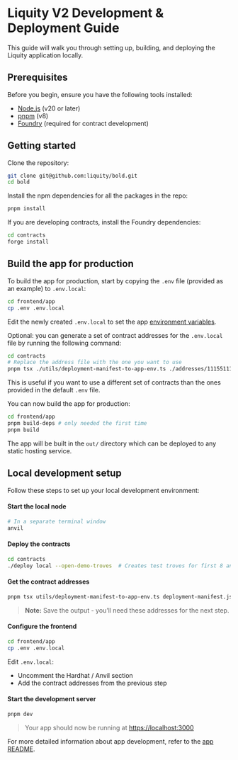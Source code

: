 # Liquity V2 Development & Deployment Guide

This guide will walk you through setting up, building, and deploying the Liquity application locally.

## Prerequisites

Before you begin, ensure you have the following tools installed:

- [Node.js](https://nodejs.org/) (v20 or later)
- [pnpm](https://pnpm.io/) (v8)
- [Foundry](https://book.getfoundry.sh/getting-started/installation) (required for contract development)

## Getting started

Clone the repository:

```bash
git clone git@github.com:liquity/bold.git
cd bold
```

Install the npm dependencies for all the packages in the repo:

```bash
pnpm install
```

If you are developing contracts, install the Foundry dependencies:

```bash
cd contracts
forge install
```

## Build the app for production

To build the app for production, start by copying the `.env` file (provided as an example) to `.env.local`:

```sh
cd frontend/app
cp .env .env.local
```

Edit the newly created `.env.local` to set the app [environment variables](./frontend/app/README.md#environment).

Optional: you can generate a set of contract addresses for the `.env.local` file by running the following command:

```bash
cd contracts
# Replace the address file with the one you want to use
pnpm tsx ./utils/deployment-manifest-to-app-env.ts ./addresses/11155111.json
```

This is useful if you want to use a different set of contracts than the ones provided in the default `.env` file.

You can now build the app for production:

```bash
cd frontend/app
pnpm build-deps # only needed the first time
pnpm build
```

The app will be built in the `out/` directory which can be deployed to any static hosting service.

## Local development setup

Follow these steps to set up your local development environment:

#### Start the local node

```bash
# In a separate terminal window
anvil
```

#### Deploy the contracts

```bash
cd contracts
./deploy local --open-demo-troves  # Creates test troves for first 8 anvil accounts
```

#### Get the contract addresses

```bash
pnpm tsx utils/deployment-manifest-to-app-env.ts deployment-manifest.json
```

> **Note:** Save the output - you’ll need these addresses for the next step.

#### Configure the frontend

```bash
cd frontend/app
cp .env .env.local
```

Edit `.env.local`:

- Uncomment the Hardhat / Anvil section
- Add the contract addresses from the previous step

#### Start the development server

```bash
pnpm dev
```

> Your app should now be running at [https://localhost:3000](https://localhost:3000)

For more detailed information about app development, refer to the [app README](./frontend/app/README.md).
